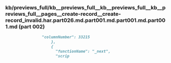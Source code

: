 ### kb/previews_full/kb__previews_full__kb__previews_full__kb__previews_full__pages__create-record__create-record_invalid.har.part026.md.part001.md.part001.md.part001.md (part 002)

```md
                "columnNumber": 33215
                    },
                    {
                      "functionName": "_next",
                      "scrip
```

```
